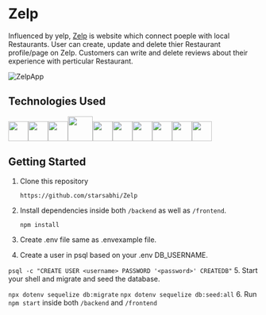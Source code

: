 # Zelp
Influenced by yelp, [Zelp](https://foodstuffzelp.herokuapp.com/) is website which connect poeple with local Restaurants. User can create, update and delete thier Restaurant profile/page on Zelp. Customers can write and delete reviews about their experience with perticular Restaurant.


![ZelpApp](https://user-images.githubusercontent.com/95883222/167309830-9b18f0af-33dc-41da-a561-9dd4e3d8ac45.gif)


## Technologies Used
<img src="https://camo.githubusercontent.com/27d0b117da00485c56d69aef0fa310a3f8a07abecc8aa15fa38c8b78526c60ac/68747470733a2f2f63646e2e6a7364656c6976722e6e65742f67682f64657669636f6e732f64657669636f6e2f69636f6e732f72656163742f72656163742d6f726967696e616c2e737667" height=40/><img  src="https://cdn.jsdelivr.net/gh/devicons/devicon/icons/javascript/javascript-original.svg"  height=40/><img src="https://cdn.jsdelivr.net/gh/devicons/devicon/icons/nodejs/nodejs-plain-wordmark.svg" height=40/><img src="https://cdn.jsdelivr.net/gh/devicons/devicon/icons/express/express-original-wordmark.svg" height=50/><img  src="https://cdn.jsdelivr.net/gh/devicons/devicon/icons/postgresql/postgresql-original.svg"  height=40/><img  src="https://cdn.jsdelivr.net/gh/devicons/devicon/icons/sequelize/sequelize-original.svg"  height=40/><img  src="https://cdn.jsdelivr.net/gh/devicons/devicon/icons/css3/css3-original.svg"  height=40/><img  src="https://cdn.jsdelivr.net/gh/devicons/devicon/icons/html5/html5-original.svg"  height=40/><img  src="https://cdn.jsdelivr.net/gh/devicons/devicon/icons/git/git-original.svg"  height=40/><img  src="https://cdn.jsdelivr.net/gh/devicons/devicon/icons/vscode/vscode-original.svg"  height=40/>

## Getting Started
1. Clone this repository

   `https://github.com/starsabhi/Zelp`

2. Install dependencies inside both `/backend` as well as `/frontend`.

   `npm install`

3. Create .env file same as .envexample file.
4. Create a user in psql based on your .env DB_USERNAME.
  
  `psql -c "CREATE USER <username> PASSWORD '<password>' CREATEDB"`
5. Start your shell and migrate and seed the database.   

   `npx dotenv sequelize db:migrate`
   `npx dotenv sequelize db:seed:all`
6. Run `npm start` inside both `/backend` and `/frontend`   

